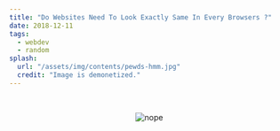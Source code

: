 ```yaml
---
title: "Do Websites Need To Look Exactly Same In Every Browsers ?"
date: 2018-12-11
tags:
  - webdev
  - random
splash:
  url: "/assets/img/contents/pewds-hmm.jpg"
  credit: "Image is demonetized."
---
```


<br>
<center>

![nope](https://i.imgur.com/k1FaUcl.gif)

</center>
<br>
